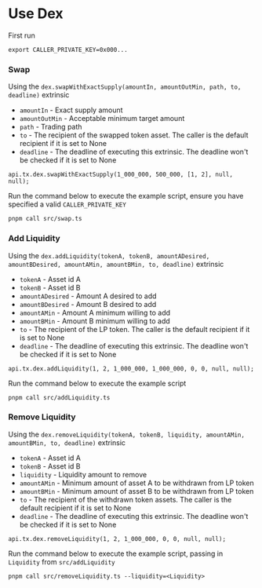 # Use Dex

First run

```
export CALLER_PRIVATE_KEY=0x000...
```

### Swap

Using the `dex.swapWithExactSupply(amountIn, amountOutMin, path, to, deadline)` extrinsic

- `amountIn` - Exact supply amount
- `amountOutMin` - Acceptable minimum target amount
- `path` - Trading path
- `to` - The recipient of the swapped token asset. The caller is the default recipient if it is set to None
- `deadline` - The deadline of executing this extrinsic. The deadline won't be checked if it is set to None

```
api.tx.dex.swapWithExactSupply(1_000_000, 500_000, [1, 2], null, null);
```

Run the command below to execute the example script, ensure you have specified a valid `CALLER_PRIVATE_KEY`

```
pnpm call src/swap.ts
```

### Add Liquidity

Using the `dex.addLiquidity(tokenA, tokenB, amountADesired, amountBDesired, amountAMin, amountBMin, to, deadline)` extrinsic

- `tokenA` - Asset id A
- `tokenB` - Asset id B
- `amountADesired` - Amount A desired to add
- `amountBDesired` - Amount B desired to add
- `amountAMin` - Amount A minimum willing to add
- `amountBMin` - Amount B minimum willing to add
- `to` - The recipient of the LP token. The caller is the default recipient if it is set to None
- `deadline` - The deadline of executing this extrinsic. The deadline won't be checked if it is set to None

```
api.tx.dex.addLiquidity(1, 2, 1_000_000, 1_000_000, 0, 0, null, null);
```

Run the command below to execute the example script

```
pnpm call src/addLiquidity.ts
```

### Remove Liquidity

Using the `dex.removeLiquidity(tokenA, tokenB, liquidity, amountAMin, amountBMin, to, deadline)` extrinsic

- `tokenA` - Asset id A
- `tokenB` - Asset id B
- `liquidity` - Liquidity amount to remove
- `amountAMin` - Minimum amount of asset A to be withdrawn from LP token
- `amountBMin` - Minimum amount of asset B to be withdrawn from LP token
- `to` - The recipient of the withdrawn token assets. The caller is the default recipient if it is set to None
- `deadline` - The deadline of executing this extrinsic. The deadline won't be checked if it is set to None

```
api.tx.dex.removeLiquidity(1, 2, 1_000_000, 0, 0, null, null);
```

Run the command below to execute the example script, passing in `Liquidity` from `src/addLiquidity`

```
pnpm call src/removeLiquidity.ts --liquidity=<Liquidity>
```
